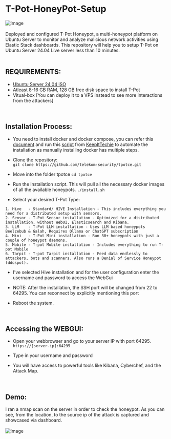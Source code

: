 # T-Pot-HoneyPot-Setup
![Image](https://github.com/user-attachments/assets/5c7c76c6-8f95-402e-b2e8-15cd5707e7b0) <br> <br>
Deployed and configured T-Pot Honeypot, a multi-honeypot platform on Ubuntu Server to monitor and analyze malicious network activities using Elastic Stack dashboards. This repository will help you to setup T-Pot on Ubuntu Server 24.04 Live server less than 10 minutes. <br><br>

## REQUIREMENTS:

- [Ubuntu Server 24.04 ISO](https://ubuntu.com/download/server)
- Atleast 8-16 GB RAM, 128 GB free disk space to install T-Pot
- Vitual-box [You can deploy it to a VPS instead to see more interactions from the attackers]
<br>

## Installation Process:
- You need to install docker and docker compose, you can refer this [document](https://wiki.kitpro.us/en/articles/docker-script) and run this [script](https://wiki.kitpro.us/install-docker.sh) from [KeepItTechie](https://www.youtube.com/@KeepItTechie) to automate the installation as manually installing docker has multiple steps.
- Clone the repository: <br>
``` git clone https://github.com/telekom-security/tpotce.git ```

- Move into the folder tpotce
``` cd tpotce ```

- Run the installation script. This will pull all the necessary docker images of all the available honeypots.
``` ./install.sh ```

- Select your desired T-Pot Type: <br>

```
1. Hive   - Standard/ HIVE Installation - This includes everything you need for a distributed setup with sensors.
2. Sensor - T-Pot Sensor installation - Optimized for a distributed installation, without WebUI, Elasticsearch and Kibana.
3. LLM    - T-Pot LLM installation - Uses LLM based honeypots Beelzebub & Galah, Requires Ollama or ChatGPT subscription
4. Mini   - T-Pot Mini installation - Run 30+ honeypots with just a couple of honeypot daemons.
5. Mobile - T-pot Mobile installation - Includes everything to run T-pot Mobile
6. Tarpit - T-pot Tarpit installation - Feed data endlessly to attackers, bots and scanners. Also runs a Denial of Service Honeypot (ddospot).
```
- I've selected Hive installation and for the user configuration enter the username and password to access the WebGui

- NOTE: After the installation, the SSH port will be changed from 22 to 64295. You can reconnect by explicitly mentioning this port

- Reboot the system.

<br>

## Accessing the WEBGUI:

- Open your webbrowser and go to your server IP with port 64295. <br>
``` https://[server-ip]:64295 ```

- Type in your username and password

- You will have access to powerful tools like Kibana, Cyberchef, and the Attack Map.

<br>

## Demo:

I ran a nmap scan on the server in order to check the honeypot. As you can see, from the location, to the source ip of the attack is captured and showcased via dashboard.
<br><br>
![Image](https://github.com/user-attachments/assets/61608747-0aee-416c-9d5c-4aa6e5395850)
<br>

